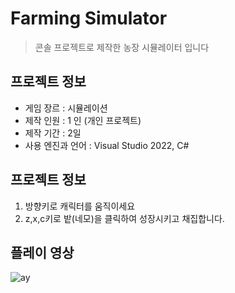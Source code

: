 # Farming Simulator

> 콘솔 프로젝트로 제작한 농장 시뮬레이터 입니다

## 프로젝트 정보
- 게임 장르 : 시뮬레이션
- 제작 인원 : 1 인 (개인 프로젝트)
- 제작 기간 : 2일
- 사용 엔진과 언어 : Visual Studio 2022, C#
## 프로젝트 정보
1. 방향키로 캐릭터를 움직이세요
2. z,x,c키로 밭(네모)을 클릭하여 성장시키고 채집합니다.

## 플레이 영상

![ay](https://github.com/user-attachments/assets/1aadf818-94e1-49f0-8303-103d1d74408b)
